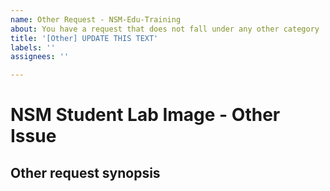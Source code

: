 ```yaml
---
name: Other Request - NSM-Edu-Training
about: You have a request that does not fall under any other category
title: '[Other] UPDATE THIS TEXT'
labels: ''
assignees: ''

---
```


# NSM Student Lab Image - Other Issue
<!--- Please remove all comments prior to opening the issue with this template --->
<!--- This issue is intended to be used by the Amer-Fed Education Curriculum Dev team for issues specific to this NSM-Edu-Training repo. --->

## Other request synopsis
<!--- PLEASE REMOVE ALL COMMENTS BEFORE SUBMITTING! (lines that look like this)--->
